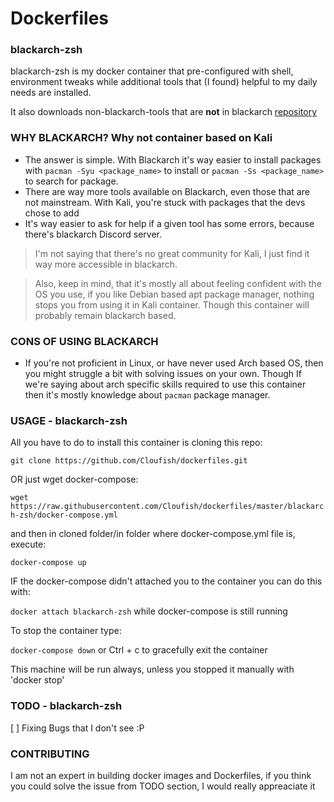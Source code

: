# Dockerfiles

### blackarch-zsh

blackarch-zsh is my docker container that pre-configured with shell, environment tweaks while additional tools that (I found) helpful to my daily needs are installed.

It also downloads non-blackarch-tools that are **not** in blackarch [repository](https://www.blackarch.org/tools.html)

### WHY BLACKARCH? Why not container based on Kali

- The answer is simple. With Blackarch it's way easier to install packages with ```pacman -Syu <package_name>``` to install or ```pacman -Ss <package_name>``` to search for package.
- There are way more tools available on Blackarch, even those that are not mainstream. With Kali, you're stuck with packages that the devs chose to add
- It's way easier to ask for help if a given tool has some errors, because there's blackarch Discord server.

>I'm not saying that there's no great community for Kali, I just find it way more accessible in blackarch.

>Also, keep in mind, that it's mostly all about feeling confident with the OS you use, if you like Debian based apt package manager, nothing stops you from using it in Kali container. Though this container will probably remain blackarch based.

### CONS OF USING BLACKARCH

- If you're not proficient in Linux, or have never used Arch based OS, then you might struggle a bit with solving issues on your own. Though If we're saying about arch specific skills required to use this container then it's mostly knowledge about ```pacman``` package manager.

### USAGE - blackarch-zsh

All you have to do to install this container is cloning this repo:

```git clone https://github.com/Cloufish/dockerfiles.git```

OR just wget docker-compose:

```wget https://raw.githubusercontent.com/Cloufish/dockerfiles/master/blackarch-zsh/docker-compose.yml ```

 and then in cloned folder/in folder where docker-compose.yml file is, execute:

``` docker-compose up ```

IF the docker-compose didn't attached you to the container you can do this with:

``` docker attach blackarch-zsh ``` while docker-compose is still running

To stop the container type:

``` docker-compose down ```
or Ctrl + c to gracefully exit the container

This machine will be run always, unless you stopped it manually with 'docker stop'



### TODO - blackarch-zsh
[ ] Fixing Bugs that I don't see :P
### CONTRIBUTING

I am not an expert in building docker images and Dockerfiles, if you think you could solve the issue from TODO section, I would really appreaciate it

